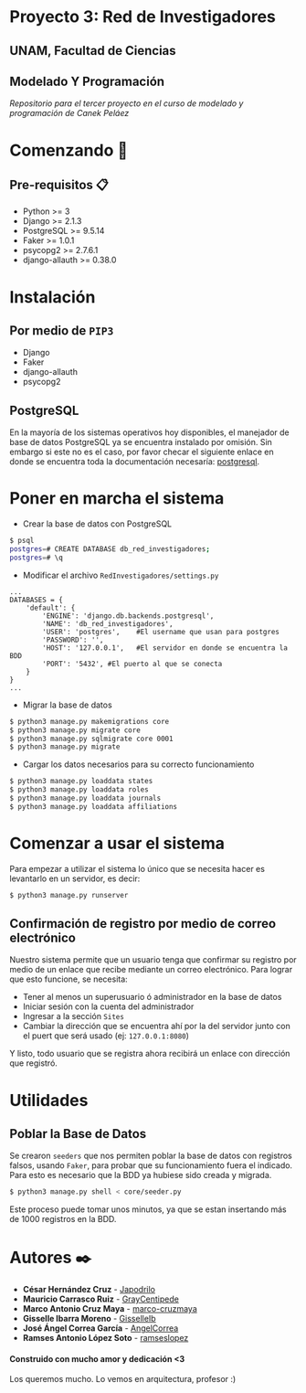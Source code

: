 # Proyecto 3: Red de Investigadores
## UNAM, Facultad de Ciencias
## Modelado Y Programación

_Repositorio para el tercer proyecto en el curso de modelado y programación de Canek Peláez_

# Comenzando 🚀

## Pre-requisitos 📋

* Python >= 3
* Django >= 2.1.3
* PostgreSQL >= 9.5.14
* Faker >= 1.0.1
* psycopg2 >= 2.7.6.1
* django-allauth >= 0.38.0

# Instalación

## Por medio de ```PIP3```
* Django
* Faker
* django-allauth
* psycopg2

## PostgreSQL
En la mayoría de los sistemas operativos hoy disponibles, el manejador de base de datos PostgreSQL ya se encuentra instalado por omisión. Sin embargo si este no es el caso, por favor checar el siguiente enlace en donde se encuentra toda la documentación necesaría: [postgresql](https://www.postgresql.org/docs/9.3/tutorial-install.html).

# Poner en marcha el sistema
* Crear la base de datos con PostgreSQL
```bash
$ psql
postgres=# CREATE DATABASE db_red_investigadores;
postgres=# \q
```
* Modificar el archivo ```RedInvestigadores/settings.py```
```python3
...
DATABASES = {
    'default': {
        'ENGINE': 'django.db.backends.postgresql',
        'NAME': 'db_red_investigadores',
        'USER': 'postgres',    #El username que usan para postgres
        'PASSWORD': '',
        'HOST': '127.0.0.1',   #El servidor en donde se encuentra la BDD
        'PORT': '5432', #El puerto al que se conecta
    }
}
...
```
* Migrar la base de datos
```bash
$ python3 manage.py makemigrations core
$ python3 manage.py migrate core
$ python3 manage.py sqlmigrate core 0001
$ python3 manage.py migrate
```

* Cargar los datos necesarios para su correcto funcionamiento
```bash
$ python3 manage.py loaddata states
$ python3 manage.py loaddata roles
$ python3 manage.py loaddata journals
$ python3 manage.py loaddata affiliations
```

# Comenzar a usar el sistema
Para empezar a utilizar el sistema lo único que se necesita hacer es levantarlo en un servidor, es decir:
```bash
$ python3 manage.py runserver
```

## Confirmación de registro por medio de correo electrónico
Nuestro sistema permite que un usuario tenga que confirmar su registro por medio de un enlace que recibe mediante un correo electrónico.
Para lograr que esto funcione, se necesita:
* Tener al menos un superusuario ó administrador en la base de datos
* Iniciar sesión con la cuenta del administrador
* Ingresar a la sección ```Sites```
* Cambiar la dirección que se encuentra ahí por la del servidor junto con el puert que será usado (ej: ```127.0.0.1:8080```)

Y listo, todo usuario que se registra ahora recibirá un enlace con dirección que registró.

# Utilidades

## Poblar la Base de Datos
Se crearon ```seeders``` que nos permiten poblar la base de datos con registros falsos, usando ```Faker```, para probar que su funcionamiento fuera el indicado. Para esto es necesario que la BDD ya hubiese sido creada y migrada.
```bash
$ python3 manage.py shell < core/seeder.py
```
Este proceso puede tomar unos minutos, ya que se estan insertando más de 1000 registros en la BDD.


# Autores ✒️
* **César Hernández Cruz** - [Japodrilo](https://github.com/Japodrilo)
* **Mauricio Carrasco Ruiz** - [GrayCentipede](https://github.com/GrayCentipede)
* **Marco Antonio Cruz Maya** - [marco-cruzmaya](https://github.com/marco-cruzmaya)
* **Gisselle Ibarra Moreno** - [GisselleIb](https://github.com/GisselleIb)
* **José Ángel Correa García** - [AngelCorrea](https://github.com/AngelCorrea)
* **Ramses Antonio López Soto** - [ramseslopez](https://github.com/ramseslopez)

#### Construido con mucho amor y dedicación <3
Los queremos mucho. Lo vemos en arquitectura, profesor :)
